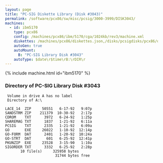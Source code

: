 ```yaml
---
layout: page
title: "PC-SIG Diskette Library (Disk #3043)"
permalink: /software/pcx86/sw/misc/pcsig/3000-3999/DISK3043/
machines:
  - id: ibm5170
    type: pcx86
    config: /machines/pcx86/ibm/5170/cga/1024kb/rev3/machine.xml
    diskettes: /machines/pcx86/diskettes.json,/disks/pcsigdisks/pcx86/diskettes.json
    autoGen: true
    autoMount:
      B: "PC-SIG Library Disk #3043"
    autoType: $date\r$time\rB:\rDIR\r
---
```


{% include machine.html id="ibm5170" %}

### Directory of PC-SIG Library Disk #3043

     Volume in drive A has no label
     Directory of A:\

    LACE_14  ZIP     50551   6-17-92   9:07p
    SANDSTRM ZIP    211379  10-30-92   2:17p
    CDROM    TXT      3972   6-24-92   1:25p
    SHAREMAG TXT      1837   1-21-92   6:11a
    PCSIG    TXT      2335   1-21-92   6:09a
    GO       EXE     26022   1-10-92  12:14p
    GO-FORM  DAT      2401   1-20-92  10:24a
    GO-STRT  DAT       601   6-25-92  12:41p
    PKUNZIP  EXE     23528   3-15-90   1:10a
    SIGORDER TXT      3332   6-25-92   2:28p
           10 file(s)     325958 bytes
                           31744 bytes free
